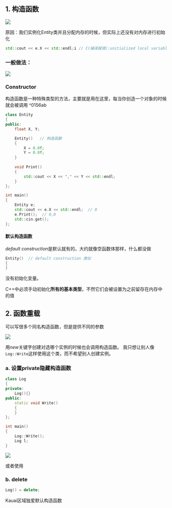 ## 1. 构造函数

![](Pasted%20image%2020230703113310.png)

原因：我们实例化Entity类并且分配内存的时候，但实际上还没有对内存进行初始化
```cpp
std::cout << e.X << std::endl;i // C(编译报错):unitialized local variable 'e' used
```


### 一般做法：
![](Pasted%20image%2020230703115633.png)

### Constructor

构造函数是一种特殊类型的方法，主要就是用在这里，每当你创造一个对象的时候就会被调用 ^0156ab

```cpp
class Entity
{
public:
	float X, Y;

	Entity()   // 构造函数
	{
		X = 0.0f;
		Y = 0.0f;
	}
	
	void Print()
	{
		std::cout << X << "," << Y << std::endl;
	}
};

int main()
{
	Entity e;
	std::cout << e.X << std::endl;  // 0
	e.Print();  // 0,0
	std::cin.get();
};
```

#### 默认构造函数

*default construction*是默认就有的，大约就像空函数体那样，什么都没做
```cpp
Entity()  // default construction 类似
{
}
```
没有初始化变量。

C++中必须手动初始化**所有的基本类型**，不然它们会被设置为之前留存在内存中的值

## 2. 函数重载

可以写很多个同名构造函数，但是提供不同的参数

![](Pasted%20image%2020230703121513.png)


用*new*关键字创建对选哪个实例的时候也会调用构造函数。
我只想让别人像`Log::Write`这样使用这个类，而不希望别人创建实例。

### a. 设置private隐藏构造函数
```cpp
class Log
{
private:
	Log(){}
public:
	static void Write()
	{
	}
};

int main()
{
	Log::Write();
	Log l;
}
```

![](Pasted%20image%2020230703121952.png)


或者使用
### b. delete
```cpp
Log() = delete;
```
Kauai区域独爱默认构造函数